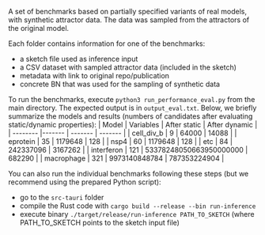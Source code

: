 A set of benchmarks based on partially specified variants of real models, with synthetic attractor data.
The data was sampled from the attractors of the original model.

Each folder contains information for one of the benchmarks:
- a sketch file used as inference input
- a CSV dataset with sampled attractor data (included in the sketch)
- metadata with link to original repo/publication
- concrete BN that was used for the sampling of synthetic data

To run the benchmarks, execute `python3 run_performance_eval.py` from the main directory.
The expected output is in `output_eval.txt`. 
Below, we briefly summarize the models and results (numbers of candidates after evaluating static/dynamic properties):
| Model    | Variables | After static | After dynamic |
| -------- |------- | ------- | ------- |
| cell_div_b  | 9 | 64000 | 14088 |
| eprotein | 35 | 1179648 | 128 |
| nsp4 | 60 | 1179648 | 128 |
| etc | 84 | 242337096 | 3167262 |
| interferon | 121 | 53378248050663950000000 | 682290 |
| macrophage | 321 | 9973140848784  | 787353224904 |

You can also run the individual benchmarks following these steps (but we recommend using the prepared Python script):
- go to the `src-tauri` folder
- compile the Rust code with `cargo build --release --bin run-inference`
- execute binary `./target/release/run-inference PATH_TO_SKETCH` (where PATH_TO_SKETCH points to the sketch input file)
